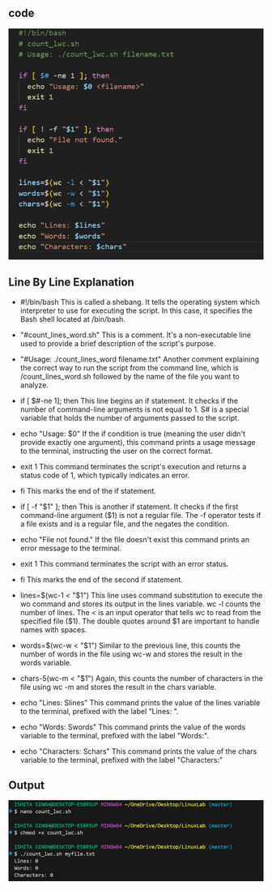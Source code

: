 ## code
![alttext](<./Screenshot 2025-09-20 125844.png>)

## Line By Line Explanation

- #!/bin/bash This is called a shebang. It tells the operating system which interpreter to use for executing the script. In this case, it specifies the Bash shell located at /bin/bash.

- "#count_lines_word.sh" This is a comment. It's a non-executable line used to provide a brief description of the script's purpose.

- "#Usage: ./count_lines_word filename.txt" Another comment explaining the correct way to run the script from the command line, which is /count_lines_word.sh followed by the name of the file you want to analyze.

- if [ $#-ne 1]; then This line begins an if statement. It checks if the number of command-line arguments is not equal to 1. S# is a special variable that holds the number of arguments passed to the script.

- echo "Usage: $0" If the if condition is true (meaning the user didn't provide exactly one argument), this command prints a usage message to the terminal, instructing the user on the correct format.

- exit 1 This command terminates the script's execution and returns a status code of 1, which typically indicates an error.

- fi This marks the end of the if statement.

- if [ -f "$1" ]; then This is another if statement. It checks if the first command-line argument ($1) is not a regular file. The -f operator tests if a file exists and is a regular file, and the negates the condition.

- echo "File not found." If the file doesn't exist this command prints an error message to the terminal.

- exit 1 This command terminates the script with an error status.

- fi This marks the end of the second if statement.

- lines=$(wc-1 < "$1") This line uses command substitution to execute the wo command and stores its output in the lines variable. wc -l counts the number of lines. The < is an input operator that tells wc to read from the specified file ($1). The double quotes around $1 are important to handle names with spaces.

- words=$(wc-w < "$1") Similar to the previous line, this counts the number of words in the file using wc-w and stores the result in the words variable.

- chars-5(wc-m < "$1") Again, this counts the number of characters in the file using wc -m and stores the result in the chars variable.

- echo "Lines: Slines" This command prints the value of the lines variable to the terminal, prefixed with the label "Lines: ".

- echo "Words: Swords" This command prints the value of the words variable to the
terminal, prefixed with the label "Words:".

- echo "Characters: Schars" This command prints the value of the chars variable to the terminal, prefixed with the label "Characters:"

## Output
![alttext](<./Screenshot 2025-09-20 125859.png>)